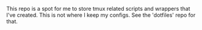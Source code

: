 This repo is a spot for me to store tmux related scripts and wrappers that I've created. This is not where I keep my configs. See the 'dotfiles' repo for that.
